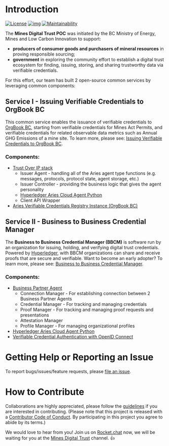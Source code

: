 # Introduction

[![License](https://img.shields.io/badge/License-Apache%202.0-blue.svg)](LICENSE)
[![img](https://img.shields.io/badge/Lifecycle-Experimental-339999)](https://github.com/bcgov/repomountie/blob/master/doc/lifecycle-badges.md)
[![Maintainability](https://api.codeclimate.com/v1/badges/1f62bd5e189348d05432/maintainability)](https://codeclimate.com/github/bcgov/mines-digital-trust/maintainability)

The **Mines Digital Trust POC** was initiated by the BC Ministry of Energy, Mines and Low Carbon Innovation to support:

- **producers of consumer goods and purchasers of mineral resources** in proving responsible sourcing;
- **government** in exploring the community effort to establish a digital trust ecosystem for finding, issuing, storing, and sharing trustworthy data via verifiable credentials.

For this effort, our team has built 2 open-source common services by leveraging common components:

## Service I - Issuing Verifiable Credentials to OrgBook BC

This common service enables the issuance of verifiable credentials to [OrgBook BC](https://www.orgbook.gov.bc.ca/en/home), starting from verifiable credentials for Mines Act Permits, and verifiable credentials for related observable data metrics such as Annual GHG Emissions of a mine site. To learn more, please see: [Issuing Verifiable Credentials to OrgBook BC](./ISSUER_AGENT.md).

### Components:

- [Trust Over IP stack](https://github.com/hyperledger/aries-rfcs/tree/master/concepts/0289-toip-stack)
  - Issuer Agent - handling all of the Aries agent type functions (e.g. messages, protocols, protocol state, agent storage, etc.)
  - Issuer Controller - providing the business logic that gives the agent personality
  - [Hyperledger Aries Cloud Agent Python](https://github.com/hyperledger/aries-cloudagent-python)
  - Client API Wrapper
- [Aries Verifiable Credentials Registry Instance (OrgBook BC)]( https://github.com/bcgov/aries-vcr)

## Service II - Business to Business Credential Manager

The **Business to Business Credential Manager (BBCM)** is software run by an organization for issuing, holding, and verifying digital trust credentials. Powered by [Hyperledger](https://www.hyperledger.org/), with BBCM organizations can share and receive proofs that are secure and verifiable. Want to become an early adopter? To learn more, please see: [Business to Business Credential Manager](./BBCM.md).

### Components:

- [Business Partner Agent](https://github.com/hyperledger-labs/business-partner-agent)
  - Connection Manager - For establishing connection between 2 Business Partner Agents
  - Credential Manager - For tracking and managing credentials
  - Proof Manager - For tracking and managing proof requests and presentations
  - Attestation Manager
  - Profile Manager - For managing organizational profiles
- [Hyperledger Aries Cloud Agent Python](https://github.com/hyperledger/aries-cloudagent-python)
- [Verifiable Credential Authentication with OpenID Connect](https://github.com/bcgov/vc-authn-oidc(edited))

# Getting Help or Reporting an Issue

To report bugs/issues/feature requests, please [file an issue](https://github.com/bcgov/mines-digital-trust/issues).

# How to Contribute

Collaborations are highly appreciated, please follow the [guidelines](./CONTRIBUTING.md) if you are interested in contributing. (Please note that this project is released with a [Contributor Code of Conduct](./CODE_OF_CONDUCT.md). By participating in this project you agree to abide by its terms.)

We would love to hear from you! Join us on [Rocket.chat](https://developer.gov.bc.ca/Steps-to-join-Rocket.Chat) now, we will be waiting for you at the [Mines Digital Trust](https://go.rocket.chat/invite?host=chat.developer.gov.bc.ca&path=invite%2FcS7ArW) channel. 👍
